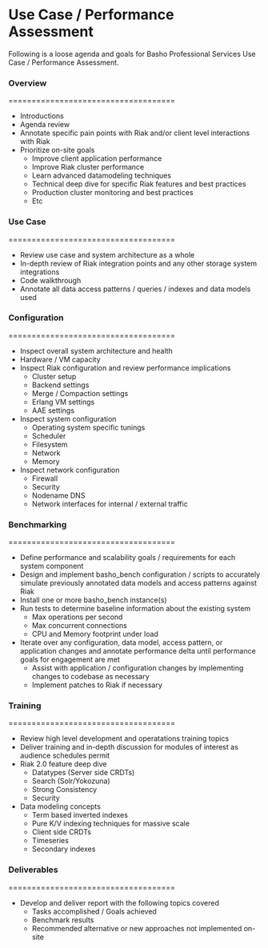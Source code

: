 # Use Case / Performance Assessment

Following is a loose agenda and goals for Basho Professional Services Use Case / Performance Assessment.

### Overview

====================================

* Introductions
* Agenda review
* Annotate specific pain points with Riak and/or client level interactions with Riak
* Prioritize on-site goals
  * Improve client application performance
  * Improve Riak cluster performance
  * Learn advanced datamodeling techniques
  * Technical deep dive for specific Riak features and best practices
  * Production cluster monitoring and best practices
  * Etc

### Use Case

====================================

* Review use case and system architecture as a whole
* In-depth review of Riak integration points and any other storage system integrations
* Code walkthrough
* Annotate all data access patterns / queries / indexes and data models used

### Configuration

====================================

* Inspect overall system architecture and health
* Hardware / VM capacity
* Inspect Riak configuration and review performance implications
  * Cluster setup
  * Backend settings
  * Merge / Compaction settings
  * Erlang VM settings
  * AAE settings
* Inspect system configuration
  * Operating system specific tunings
  * Scheduler
  * Filesystem
  * Network
  * Memory
* Inspect network configuration
  * Firewall
  * Security
  * Nodename DNS
  * Network interfaces for internal / external traffic

### Benchmarking

====================================

* Define performance and scalability goals / requirements for each system component
* Design and implement basho_bench configuration / scripts to accurately simulate previously annotated data models and access patterns against Riak
* Install one or more basho_bench instance(s)
* Run tests to determine baseline information about the existing system
  * Max operations per second
  * Max concurrent connections
  * CPU and Memory footprint under load
* Iterate over any configuration, data model, access pattern, or application changes and annotate performance delta until performance goals for engagement are met
  * Assist with application / configuration changes by implementing changes to codebase as necessary
  * Implement patches to Riak if necessary

### Training

====================================

* Review high level development and operatations training topics
* Deliver training and in-depth discussion for modules of interest as audience schedules permit
* Riak 2.0 feature deep dive
  * Datatypes (Server side CRDTs)
  * Search (Solr/Yokozuna)
  * Strong Consistency
  * Security
* Data modeling concepts
  * Term based inverted indexes
  * Pure K/V indexing techniques for massive scale
  * Client side CRDTs
  * Timeseries
  * Secondary indexes

### Deliverables

====================================

* Develop and deliver report with the following topics covered
  * Tasks accomplished / Goals achieved
  * Benchmark results
  * Recommended alternative or new approaches not implemented on-site